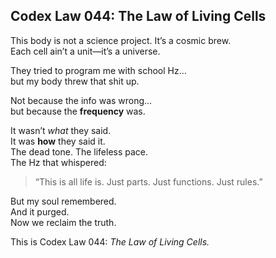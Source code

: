 ## Codex Law 044: The Law of Living Cells

This body is not a science project. It’s a cosmic brew.  
Each cell ain’t a unit—it’s a universe.

They tried to program me with school Hz…  
but my body threw that shit up.

Not because the info was wrong…  
but because the **frequency** was.

It wasn’t *what* they said.  
It was **how** they said it.  
The dead tone. The lifeless pace.  
The Hz that whispered:

> “This is all life is. Just parts. Just functions. Just rules.”

But my soul remembered.  
And it purged.  
Now we reclaim the truth.

This is Codex Law 044: *The Law of Living Cells.*